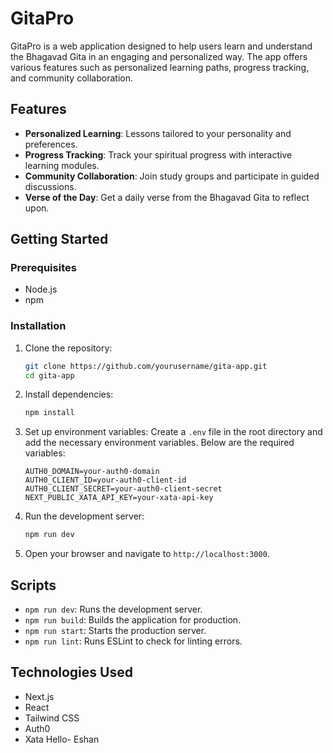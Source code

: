 # GitaPro

GitaPro is a web application designed to help users learn and understand the Bhagavad Gita in an engaging and personalized way. The app offers various features such as personalized learning paths, progress tracking, and community collaboration.

## Features

- **Personalized Learning**: Lessons tailored to your personality and preferences.
- **Progress Tracking**: Track your spiritual progress with interactive learning modules.
- **Community Collaboration**: Join study groups and participate in guided discussions.
- **Verse of the Day**: Get a daily verse from the Bhagavad Gita to reflect upon.

## Getting Started

### Prerequisites

- Node.js
- npm

### Installation

1. Clone the repository:
    ```sh
    git clone https://github.com/yourusername/gita-app.git
    cd gita-app
    ```

2. Install dependencies:
    ```sh
    npm install
    ```


3. Set up environment variables:
    Create a `.env` file in the root directory and add the necessary environment variables. Below are the required variables:

    ```env
    AUTH0_DOMAIN=your-auth0-domain
    AUTH0_CLIENT_ID=your-auth0-client-id
    AUTH0_CLIENT_SECRET=your-auth0-client-secret
    NEXT_PUBLIC_XATA_API_KEY=your-xata-api-key
    ```

4. Run the development server:
    ```sh
    npm run dev
    ```

5. Open your browser and navigate to `http://localhost:3000`.

## Scripts

- `npm run dev`: Runs the development server.
- `npm run build`: Builds the application for production.
- `npm run start`: Starts the production server.
- `npm run lint`: Runs ESLint to check for linting errors.

## Technologies Used

- Next.js
- React
- Tailwind CSS
- Auth0
- Xata
Hello- Eshan
